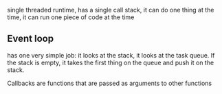 single threaded runtime, has a single call stack, it can do one thing at the time, it can run one piece of code at the time


## Event loop 
has one very simple job: it looks at the stack, it looks at the task queue. If the stack is empty, it takes the first thing on the queue and push it on the stack.


Callbacks are functions that are passed as arguments to other functions